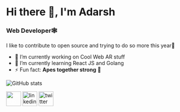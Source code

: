 # Hi there 👋, I'm **Adarsh**
### Web Developer🕸️ 
I like to contribute to open source and trying to do so more this year👊

- 🔭 I’m currently working on Cool Web AR stuff 
- 🌱 I’m currently learning React JS and Golang 
- ⚡ Fun fact:  **Apes together strong** 💪

![GitHub stats](https://github-readme-stats.vercel.app/api?username=adarsh710&show_icons=true&count_private=true)  


[<img src='https://cdn.jsdelivr.net/npm/simple-icons@3.0.1/icons/github.svg' style="color: white" alt='github' height='40'>](https://github.com/adarsh710)  [<img src='https://cdn.jsdelivr.net/npm/simple-icons@3.0.1/icons/linkedin.svg' alt='linkedin' height='40'>](https://www.linkedin.com/in/adarsh-710/)  [<img src='https://cdn.jsdelivr.net/npm/simple-icons@3.0.1/icons/twitter.svg' alt='twitter' height='40'>](https://twitter.com/adarsh_710)  
